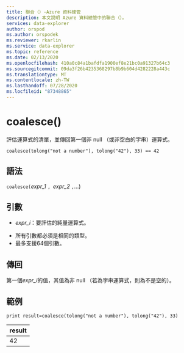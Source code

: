 ```yaml
---
title: 聯合（）-Azure 資料總管
description: 本文說明 Azure 資料總管中的聯合（）。
services: data-explorer
author: orspod
ms.author: orspodek
ms.reviewer: rkarlin
ms.service: data-explorer
ms.topic: reference
ms.date: 02/13/2020
ms.openlocfilehash: 410a0c84a1bafdfa1900ef8e21bc0a91327b64c3
ms.sourcegitcommit: 09da3f26b4235368297b8b9b604d4282228a443c
ms.translationtype: MT
ms.contentlocale: zh-TW
ms.lasthandoff: 07/28/2020
ms.locfileid: "87348865"
---
```

# <a name="coalesce"></a>coalesce()

評估運算式的清單，並傳回第一個非 null （或非空白的字串）運算式。

```kusto
coalesce(tolong("not a number"), tolong("42"), 33) == 42
```

## <a name="syntax"></a>語法

`coalesce(`*expr_1* `, `*expr_2* `,`...)

## <a name="arguments"></a>引數

* *expr_i*：要評估的純量運算式。
- 所有引數都必須是相同的類型。
- 最多支援64個引數。


## <a name="returns"></a>傳回

第一個*expr_i*的值，其值為非 null （若為字串運算式，則為不是空的）。

## <a name="example"></a>範例

<!-- csl: https://help.kusto.windows.net/Samples  -->
```kusto
print result=coalesce(tolong("not a number"), tolong("42"), 33)
```

|result|
|---|
|42|
